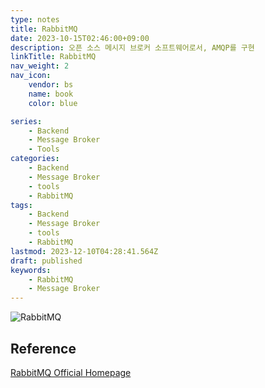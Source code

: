 ```yaml
---
type: notes
title: RabbitMQ
date: 2023-10-15T02:46:00+09:00
description: 오픈 소스 메시지 브로커 소프트웨어로서, AMQP를 구현
linkTitle: RabbitMQ
nav_weight: 2
nav_icon:
    vendor: bs
    name: book
    color: blue

series:
    - Backend
    - Message Broker
    - Tools
categories:
    - Backend
    - Message Broker
    - tools
    - RabbitMQ
tags:
    - Backend
    - Message Broker
    - tools
    - RabbitMQ
lastmod: 2023-12-10T04:28:41.564Z
draft: published
keywords:
    - RabbitMQ
    - Message Broker
---
```


![RabbitMQ](/content/backend/rabbitmq.png#center "https://stackoverflow.com/questions/63545249/rabbitmq-queue-per-message-type-vs-queue-per-destination")

## Reference

[RabbitMQ Official Homepage](https://www.rabbitmq.com/)
